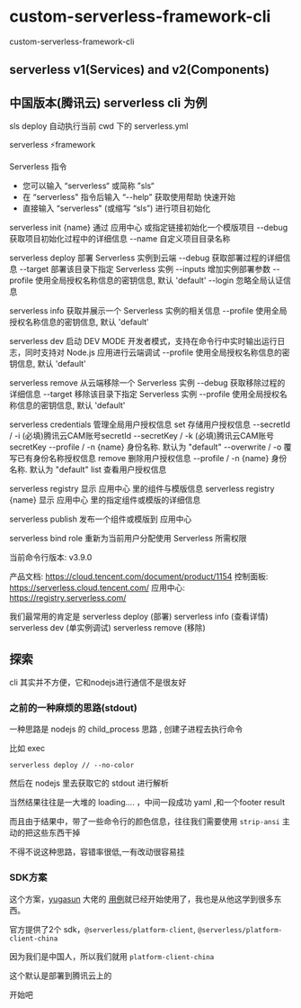 # custom-serverless-framework-cli
custom-serverless-framework-cli

## serverless v1(Services) and v2(Components)

## 中国版本(腾讯云) serverless cli 为例

sls deploy 自动执行当前 cwd 下的 serverless.yml

serverless ⚡framework

Serverless 指令
* 您可以输入 “serverless“ 或简称 ”sls“
* 在 “serverless" 指令后输入 “--help” 获取使用帮助
快速开始
* 直接输入 “serverless" (或缩写 “sls”) 进行项目初始化


serverless init {name}      通过 应用中心 或指定链接初始化一个模版项目
  --debug                      获取项目初始化过程中的详细信息
  --name                       自定义项目目录名称

serverless deploy           部署 Serverless 实例到云端
  --debug                      获取部署过程的详细信息
  --target                     部署该目录下指定 Serverless 实例
  --inputs                     增加实例部署参数
  --profile                    使用全局授权名称信息的密钥信息, 默认 'default'
  --login                      忽略全局认证信息

serverless info             获取并展示一个 Serverless 实例的相关信息
  --profile                    使用全局授权名称信息的密钥信息, 默认 'default'

serverless dev              启动 DEV MODE 开发者模式，支持在命令行中实时输出运行日志，同时支持对 Node.js 应用进行云端调试
  --profile                    使用全局授权名称信息的密钥信息, 默认 'default'

serverless remove           从云端移除一个 Serverless 实例
  --debug                      获取移除过程的详细信息
  --target                     移除该目录下指定 Serverless 实例
  --profile                    使用全局授权名称信息的密钥信息, 默认 'default'

serverless credentials      管理全局用户授权信息
   set                         存储用户授权信息
     --secretId / -i              (必填)腾讯云CAM账号secretId
     --secretKey / -k             (必填)腾讯云CAM账号secretKey
     --profile / -n {name}        身份名称. 默认为 "default"
     --overwrite / -o             覆写已有身份名称授权信息
   remove                      删除用户授权信息
     --profile / -n {name}        身份名称. 默认为 "default"
   list                        查看用户授权信息

serverless registry         显示 应用中心 里的组件与模版信息
serverless registry {name}  显示 应用中心 里的指定组件或模版的详细信息

serverless publish          发布一个组件或模版到 应用中心

serverless bind role        重新为当前用户分配使用 Serverless 所需权限


当前命令行版本:  v3.9.0

产品文档:        https://cloud.tencent.com/document/product/1154
控制面板:        https://serverless.cloud.tencent.com/
应用中心:        https://registry.serverless.com/

我们最常用的肯定是
serverless deploy (部署)
serverless info (查看详情)
serverless dev (单实例调试)
serverless remove (移除)


## 探索

cli 其实并不方便，它和nodejs进行通信不是很友好


### 之前的一种麻烦的思路(stdout)
一种思路是 nodejs 的 child_process 思路 , 创建子进程去执行命令

比如 exec  
```shell
serverless deploy // --no-color
```
然后在 nodejs 里去获取它的 stdout 进行解析

当然结果往往是一大堆的 loading.... ，中间一段成功 yaml ,和一个footer result

而且由于结果中，带了一些命令行的颜色信息，往往我们需要使用 `strip-ansi` 主动的把这些东西干掉

不得不说这种思路，容错率很低,一有改动很容易挂


### SDK方案

这个方案，[yugasun](https://github.com/yugasun) 大佬的 [用例](https://github.com/serverless-components/tencent-framework-components/blob/master/scripts/example.ts)就已经开始使用了，我也是从他这学到很多东西。


官方提供了2个 sdk，`@serverless/platform-client`, `@serverless/platform-client-china`

因为我们是中国人，所以我们就用 `platform-client-china`

这个默认是部署到腾讯云上的

开始吧




